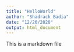 ```yaml
---
title: "HelloWorld"
author: "Shadrack Badia"
date: "12/20/2020"
output: html_document
---
```



This is a markdown file